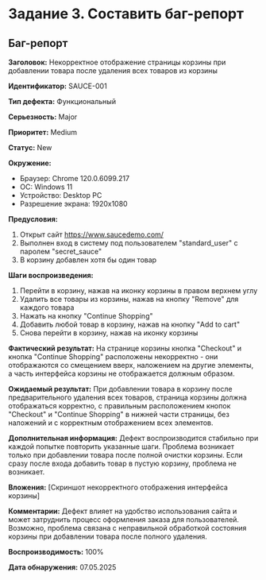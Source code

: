 

# Задание 3. Составить баг-репорт

## Баг-репорт

**Заголовок:** Некорректное отображение страницы корзины при добавлении товара после удаления всех товаров из корзины

**Идентификатор:** SAUCE-001

**Тип дефекта:** Функциональный

**Серьезность:** Major

**Приоритет:** Medium

**Статус:** New

**Окружение:**
- Браузер: Chrome 120.0.6099.217
- ОС: Windows 11
- Устройство: Desktop PC
- Разрешение экрана: 1920x1080

**Предусловия:**
1. Открыт сайт https://www.saucedemo.com/
2. Выполнен вход в систему под пользователем "standard_user" с паролем "secret_sauce"
3. В корзину добавлен хотя бы один товар

**Шаги воспроизведения:**
1. Перейти в корзину, нажав на иконку корзины в правом верхнем углу
2. Удалить все товары из корзины, нажав на кнопку "Remove" для каждого товара
3. Нажать на кнопку "Continue Shopping"
4. Добавить любой товар в корзину, нажав на кнопку "Add to cart"
5. Снова перейти в корзину, нажав на иконку корзины

**Фактический результат:**
На странице корзины кнопка "Checkout" и кнопка "Continue Shopping" расположены некорректно - они отображаются со смещением вверх, наложением на другие элементы, а часть интерфейса корзины не отображается должным образом.

**Ожидаемый результат:**
При добавлении товара в корзину после предварительного удаления всех товаров, страница корзины должна отображаться корректно, с правильным расположением кнопок "Checkout" и "Continue Shopping" в нижней части страницы, без наложений и с корректным отображением всех элементов.

**Дополнительная информация:**
Дефект воспроизводится стабильно при каждой попытке повторить указанные шаги. Проблема возникает только при добавлении товара после полной очистки корзины. Если сразу после входа добавить товар в пустую корзину, проблема не возникает.

**Вложения:**
[Скриншот некорректного отображения интерфейса корзины]

**Комментарии:**
Дефект влияет на удобство использования сайта и может затруднить процесс оформления заказа для пользователей. Возможно, проблема связана с неправильной обработкой состояния корзины при добавлении товара после полного удаления.

**Воспроизводимость:** 100%

**Дата обнаружения:** 07.05.2025

